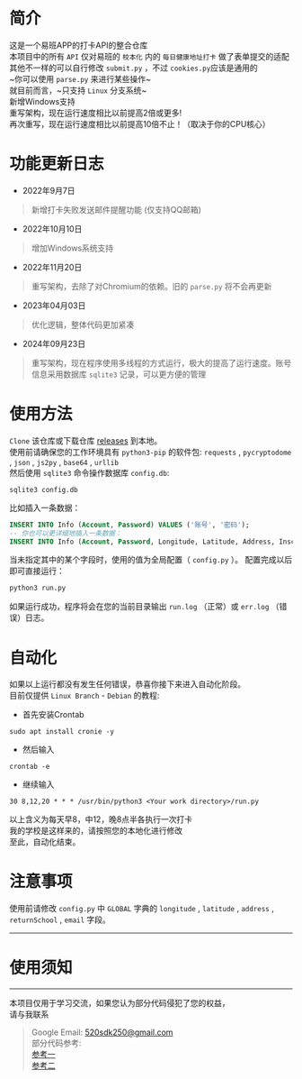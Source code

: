 # 简介
这是一个易班APP的打卡API的整合仓库<br>
本项目中的所有 `API` 仅对易班的 `校本化` 内的 `每日健康地址打卡` 做了表单提交的适配<br>
其他不一样的可以自行修改 `submit.py` ，不过 `cookies.py`应该是通用的<br>
~你可以使用 `parse.py` 来进行某些操作~<br>
就目前而言，~只支持 `Linux` 分支系统~ <br>
新增Windows支持<br>
重写架构，现在运行速度相比以前提高2倍或更多!<br>
再次重写，现在运行速度相比以前提高10倍不止！（取决于你的CPU核心）<br>

# 功能更新日志
- 2022年9月7日
> 新增打卡失败发送邮件提醒功能 (仅支持QQ邮箱)
- 2022年10月10日
> 增加Windows系统支持
- 2022年11月20日
> 重写架构，去除了对Chromium的依赖。旧的 `parse.py` 将不会再更新
- 2023年04月03日
> 优化逻辑，整体代码更加紧凑
- 2024年09月23日
> 重写架构，现在程序使用多线程的方式运行，极大的提高了运行速度。账号信息采用数据库 `sqlite3` 记录，可以更方便的管理

# 使用方法
`Clone` 该仓库或下载仓库 [releases](https://github.com/sdk250/Auto-Test/releases) 到本地。<br>
使用前请确保您的工作环境具有
`python3-pip` 的软件包: `requests` , `pycryptodome` , `json` ,
`js2py` , `base64` , `urllib` <br>
然后使用 `sqlite3` 命令操作数据库 `config.db`: <br>
```shell
sqlite3 config.db
```
比如插入一条数据：<br>
```sql
INSERT INTO Info (Account, Password) VALUES ('账号', '密码');
-- 你也可以更详细地插入一条数据：
INSERT INTO Info (Account, Password, Longitude, Latitude, Address, Inschool, Email, Email_server, Server_key, Email_client) VALUES ('账号', '密码', 经度(例：100.123456), 维度(例：20.654321), '地址的文字表达', 是否返校(例：true), 邮件服务(例：false), '发件人', '发件人密钥', '收件人');
```
当未指定其中的某个字段时，使用的值为全局配置（ `config.py` ）。
配置完成以后即可直接运行：
```python
python3 run.py
```
如果运行成功，程序将会在您的当前目录输出 `run.log` （正常）或 `err.log` （错误）日志。<br>

# 自动化
如果以上运行都没有发生任何错误，恭喜你接下来进入自动化阶段。<br>
目前仅提供 `Linux Branch` - `Debian` 的教程:<br>
- 首先安装Crontab
```shell
sudo apt install cronie -y
```
- 然后输入<br>
```shell
crontab -e
```
- 继续输入<br>
```shell
30 8,12,20 * * * /usr/bin/python3 <Your work directory>/run.py
```
以上含义为每天早8，中12，晚8点半各执行一次打卡<br>
我的学校是这样来的，请按照您的本地化进行修改<br>
至此，自动化结束。<br>

# 注意事项
使用前请修改 `config.py` 中 `GLOBAL` 字典的 `longitude` , `latitude` , `address` , `returnSchool` , `email` 字段。<br>

---
# 使用须知
---
本项目仅用于学习交流，如果您认为部分代码侵犯了您的权益，<br>
请与我联系
> Google Email: 520sdk250@gmail.com<br>
部分代码参考: <br>
[参考一](https://www.programminghunter.com/article/39181948028/) <br>
[参考二](https://gitee.com/ye-qiuming/nnu_yiban)
